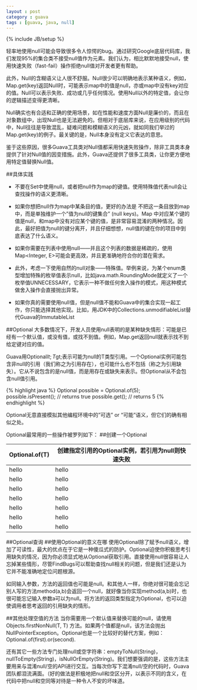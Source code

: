 ```yaml
---
layout : post
category : guava
tags : [guava, java, null]
---
```

{% include JB/setup %}

轻率地使用null可能会导致很多令人惊愕的bug。通过研究Google底层代码库，我们发现95%的集合类不接受null值作为元素。我们认为，相比默默地接受null，使用快速失败（fast-fail）操作拒绝null值对开发者更有帮助。

此外，Null的含糊语义让人很不舒服。Null很少可以明确地表示某种语义，例如，Map.get(key)返回Null时，可能表示map中的值是null，亦或map中没有key对应的值。Null可以表示失败、成功或几乎任何情况。使用Null以外的特定值，会让你的逻辑描述变得更清晰。

Null确实也有合适和正确的使用场景，如在性能和速度方面Null是廉价的，而且在对象数组中，出现Null也是无法避免的。但相对于底层库来说，在应用级别的代码中，Null往往是导致混乱，疑难问题和模糊语义的元凶，就如同我们举过的Map.get(key)的例子。最关键的是，Null本身没有定义它表达的意思。

鉴于这些原因，很多Guava工具类对Null值都采用快速失败操作，除非工具类本身提供了针对Null值的因变措施。此外，Guava还提供了很多工具类，让你更方便地用特定值替换Null值。

##具体实践
* 不要在Set中使用null，或者把null作为map的键值。使用特殊值代表null会让查找操作的语义更清晰。

* 如果你想把null作为map中某条目的值，更好的办法是 不把这一条目放到map中，而是单独维护一个”值为null的键集合” (null keys)。Map 中对应某个键的值是null，和map中没有对应某个键的值，是非常容易混淆的两种情况。因此，最好把值为null的键分离开，并且仔细想想，null值的键在你的项目中到底表达了什么语义。

* 如果你需要在列表中使用null——并且这个列表的数据是稀疏的，使用Map&lt;Integer, E&gt;可能会更高效，并且更准确地符合你的潜在需求。

* 此外，考虑一下使用自然的null对象——特殊值。举例来说，为某个enum类型增加特殊的枚举值表示null，比如java.math.RoundingMode就定义了一个枚举值UNNECESSARY，它表示一种不做任何舍入操作的模式，用这种模式做舍入操作会直接抛出异常。

* 如果你真的需要使用null值，但是null值不能和Guava中的集合实现一起工作，你只能选择其他实现。比如，用JDK中的Collections.unmodifiableList替代Guava的ImmutableList

##Optional
大多数情况下，开发人员使用null表明的是某种缺失情形：可能是已经有一个默认值，或没有值，或找不到值。例如，Map.get返回null就表示找不到给定键对应的值。

Guava用Optional$lt;T$gt;表示可能为null的T类型引用。一个Optional实例可能包含非null的引用（我们称之为引用存在），也可能什么也不包括（称之为引用缺失）。它从不说包含的是null值，而是用存在或缺失来表示。但Optional从不会包含null值引用。

{% highlight java %}
Optional<Integer> possible = Optional.of(5);
possible.isPresent(); // returns true
possible.get(); // returns 5
{% endhighlight %}


Optional无意直接模拟其他编程环境中的”可选” or “可能”语义，但它们的确有相似之处。

Optional最常用的一些操作被罗列如下：
##创建一个Optional

| Optional.of(T) | 创建指定引用的Optional实例，若引用为null则快速失败 |
|----------------| ---------------------------------------------------|
| hello          | hello                                              |
| hello          | hello                                              |
| hello          | hello                                              |
| hello          | hello                                              |
| hello          | hello                                              |
| hello          | hello                                              |
| hello          | hello                                              |

##Optional查询
##使用Optional的意义在哪
使用Optional除了赋予null语义，增加了可读性，最大的优点在于它是一种傻瓜式的防护。Optional迫使你积极思考引用缺失的情况，因为你必须显式地从Optional获取引用。直接使用null很容易让人忘掉某些情形，尽管FindBugs可以帮助查找null相关的问题，但是我们还是认为它并不能准确地定位问题根源。

如同输入参数，方法的返回值也可能是null。和其他人一样，你绝对很可能会忘记别人写的方法method(a,b)会返回一个null，就好像当你实现method(a,b)时，也很可能忘记输入参数a可以为null。将方法的返回类型指定为Optional，也可以迫使调用者思考返回的引用缺失的情形。

##其他处理空值的方法
当你需要用一个默认值来替换可能的null，请使用Objects.firstNonNull(T, T) 方法。如果两个值都是null，该方法会抛出NullPointerException。Optional也是一个比较好的替代方案，例如：Optional.of(first).or(second).

还有其它一些方法专门处理null或空字符串：emptyToNull(String)，nullToEmpty(String)，isNullOrEmpty(String)。我们想要强调的是，这些方法主要用来与混淆null/空的API进行交互。当每次你写下混淆null/空的代码时，Guava团队都泪流满面。（好的做法是积极地把null和空区分开，以表示不同的含义，在代码中把null和空同等对待是一种令人不安的坏味道。

